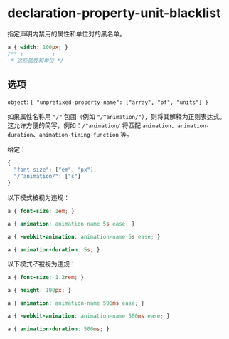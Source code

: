# declaration-property-unit-blacklist

指定声明内禁用的属性和单位对的黑名单。

```css
a { width: 100px; }
/** ↑         ↑
 * 这些属性和单位 */
```

## 选项

`object`: `{
  "unprefixed-property-name": ["array", "of", "units"]
}`

如果属性名称用 `"/"` 包围（例如 `"/^animation/"`），则将其解释为正则表达式。这允许方便的简写，例如：`/^animation/` 将匹配 `animation`、`animation-duration`、`animation-timing-function` 等。

给定：

```js
{
  "font-size": ["em", "px"],
  "/^animation/": ["s"]
}
```

以下模式被视为违规：

```css
a { font-size: 1em; }
```

```css
a { animation: animation-name 5s ease; }
```

```css
a { -webkit-animation: animation-name 5s ease; }
```

```css
a { animation-duration: 5s; }
```

以下模式*不*被视为违规：

```css
a { font-size: 1.2rem; }
```

```css
a { height: 100px; }
```

```css
a { animation: animation-name 500ms ease; }
```

```css
a { -webkit-animation: animation-name 500ms ease; }
```

```css
a { animation-duration: 500ms; }
```
